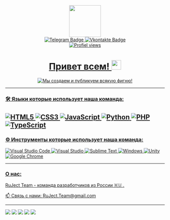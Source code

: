 <div id="header" align="center">
  <img src="https://cdn.dribbble.com/users/330915/screenshots/3587000/media/cf9c914d04e017ab821bab2ee0bb87cb.gif" width="100"/>
  <div id="badges">
  <a href="https://t.me/rus07tam">
    <img src="https://img.shields.io/badge/Telegram-0088cc?style=for-the-badge&logo=telegram&logoColor=white" alt="Telegram Badge"/>
  </a>
  <a href="https://vk.com/rustamefimov">
    <img src="https://img.shields.io/badge/vkontakte-0077FF?style=for-the-badge&logo=vk&logoColor=white" alt="Vkontakte Badge"/>
</div>
  
<img src="https://komarev.com/ghpvc/?username=RuJect-Team&style=flat-square&color=green" alt="Profiel views"/>

<h1>
  Привет всем!
  <img src="https://media.giphy.com/media/hvRJCLFzcasrR4ia7z/giphy.gif" width="30px"/>
</h1>
</div>

<div id="slogan" align="center">
  <img src="https://readme-typing-svg.herokuapp.com?duration=3000&multiline=true&lines=%D0%9C%D1%8B+%D1%81%D0%BE%D0%B7%D0%B4%D0%B0%D0%B5%D0%BC+%D0%B8+%D0%BF%D1%83%D0%B1%D0%BB%D0%B8%D0%BA%D1%83%D0%B5%D0%BC+%D0%B2%D1%81%D1%8F%D0%BA%D1%83%D1%8E+%D1%84%D0%B8%D0%B3%D0%BD%D1%8E!" alt="Мы создаем и публикуем всякую фигню!">
</div>

---

### :hammer_and_wrench: Языки которые использует наша команда:
![HTML5](https://img.shields.io/badge/html5-%23E34F26.svg?style=for-the-badge&logo=html5&logoColor=white)
![CSS3](https://img.shields.io/badge/css3-%231572B6.svg?style=for-the-badge&logo=css3&logoColor=white)
![JavaScript](https://img.shields.io/badge/javascript-%23323330.svg?style=for-the-badge&logo=javascript&logoColor=%F0DB4F)
![Python](https://img.shields.io/badge/python-3670A0?style=for-the-badge&logo=python&logoColor=ffdd54)
![PHP](https://img.shields.io/badge/php-%23777BB4.svg?style=for-the-badge&logo=php&logoColor=white)
![TypeScript](https://img.shields.io/badge/typescript-%23007ACC.svg?style=for-the-badge&logo=typescript&logoColor=white)
---
### :gear: Инструменты которые использует наша команда:
![Visual Studio Code](https://img.shields.io/badge/Visual%20Studio%20Code-0078d7.svg?style=for-the-badge&logo=visual-studio-code&logoColor=white)
![Visual Studio](https://img.shields.io/badge/Visual%20Studio-5C2D91.svg?style=for-the-badge&logo=visual-studio&logoColor=white)
![Sublime Text](https://img.shields.io/badge/sublime_text-%23575757.svg?style=for-the-badge&logo=sublime-text&logoColor=important)
![Windows](https://img.shields.io/badge/Windows-0078D6?style=for-the-badge&logo=windows&logoColor=white)
![Unity](https://img.shields.io/badge/unity-%23000000.svg?style=for-the-badge&logo=unity&logoColor=white)
![Google Chrome](https://img.shields.io/badge/Google%20Chrome-4285F4?style=for-the-badge&logo=GoogleChrome&logoColor=white)

---
### О нас:
RuJect Team - команда разработчиков из России :ru: .

:mailbox: Связь с нами: RuJect.Team@gmail.com

---
![](https://github-profile-summary-cards.vercel.app/api/cards/profile-details?username=RuJect-Team&theme=solarized_dark)
![](https://github-profile-summary-cards.vercel.app/api/cards/most-commit-language?username=RuJect-Team&theme=solarized_dark)
![](https://github-profile-summary-cards.vercel.app/api/cards/repos-per-language?username=RuJect-Team&theme=solarized_dark)
![](https://github-profile-summary-cards.vercel.app/api/cards/stats?username=RuJect-Team&theme=solarized_dark)
![](https://github-profile-summary-cards.vercel.app/api/cards/productive-time?username=RuJect-Team&theme=solarized_dark)
